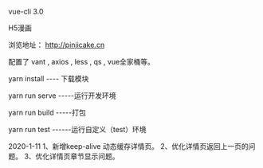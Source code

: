 vue-cli 3.0 

H5漫画

浏览地址： http://pinjicake.cn

配置了 vant , axios , less , qs , vue全家桶等。

yarn install ---- 下载模块

yarn run serve -----运行开发环境

yarn run build -----打包

yarn run test ------运行自定义（test）环境

2020-1-11
1、新增keep-alive 动态缓存详情页。
2、优化详情页返回上一页的问题。
3、优化详情页章节显示问题。
